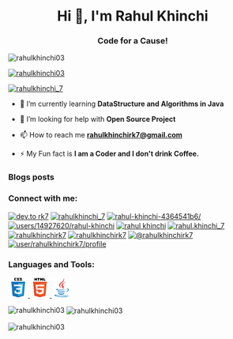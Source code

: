 <h1 align="center">Hi 👋, I'm Rahul Khinchi</h1>
<h3 align="center">Code for a Cause!</h3>

<p align="left"> <img src="https://komarev.com/ghpvc/?username=rahulkhinchi03&label=Profile%20views&color=0e75b6&style=flat" alt="rahulkhinchi03" /> </p>

<p align="left"> <a href="https://github.com/ryo-ma/github-profile-trophy"><img src="https://github-profile-trophy.vercel.app/?username=rahulkhinchi03" alt="rahulkhinchi03" /></a> </p>

<p align="left"> <a href="https://twitter.com/rahulkhinchi_7" target="blank"><img src="https://img.shields.io/twitter/follow/rahulkhinchi_7?logo=twitter&style=for-the-badge" alt="rahulkhinchi_7" /></a> </p>

- 🌱 I’m currently learning **DataStructure and Algorithms in Java**

- 🤝 I’m looking for help with **Open Source Project**

- 📫 How to reach me **rahulkhinchirk7@gmail.com**

- ⚡ My Fun fact is **I am a Coder and I don't drink Coffee.**

### Blogs posts
<!-- BLOG-POST-LIST:START -->
<!-- BLOG-POST-LIST:END -->

<h3 align="left">Connect with me:</h3>
<p align="left">
<a href="https://dev.to/dev.to rk7" target="blank"><img align="center" src="https://cdn.jsdelivr.net/npm/simple-icons@3.0.1/icons/dev-dot-to.svg" alt="dev.to rk7" height="30" width="40" /></a>
<a href="https://twitter.com/rahulkhinchi_7" target="blank"><img align="center" src="https://cdn.jsdelivr.net/npm/simple-icons@3.0.1/icons/twitter.svg" alt="rahulkhinchi_7" height="30" width="40" /></a>
<a href="https://linkedin.com/in/rahul-khinchi-4364541b6/" target="blank"><img align="center" src="https://cdn.jsdelivr.net/npm/simple-icons@3.0.1/icons/linkedin.svg" alt="rahul-khinchi-4364541b6/" height="30" width="40" /></a>
<a href="https://stackoverflow.com/users/users/14927620/rahul-khinchi" target="blank"><img align="center" src="https://cdn.jsdelivr.net/npm/simple-icons@3.0.1/icons/stackoverflow.svg" alt="users/14927620/rahul-khinchi" height="30" width="40" /></a>
<a href="https://fb.com/rahul khinchi" target="blank"><img align="center" src="https://cdn.jsdelivr.net/npm/simple-icons@3.0.1/icons/facebook.svg" alt="rahul khinchi" height="30" width="40" /></a>
<a href="https://instagram.com/rahul.khinchi_7" target="blank"><img align="center" src="https://cdn.jsdelivr.net/npm/simple-icons@3.0.1/icons/instagram.svg" alt="rahul.khinchi_7" height="30" width="40" /></a>
<a href="https://www.hackerrank.com/rahulkhinchirk7" target="blank"><img align="center" src="https://cdn.jsdelivr.net/npm/simple-icons@3.0.1/icons/hackerrank.svg" alt="rahulkhinchirk7" height="30" width="40" /></a>
<a href="https://www.leetcode.com/rahulkhinchirk7" target="blank"><img align="center" src="https://cdn.jsdelivr.net/npm/simple-icons@3.0.1/icons/leetcode.svg" alt="rahulkhinchirk7" height="30" width="40" /></a>
<a href="https://www.hackerearth.com/@rahulkhinchirk7" target="blank"><img align="center" src="https://cdn.jsdelivr.net/npm/simple-icons@3.0.1/icons/hackerearth.svg" alt="@rahulkhinchirk7" height="30" width="40" /></a>
<a href="https://auth.geeksforgeeks.org/user/user/rahulkhinchirk7/profile" target="blank"><img align="center" src="https://cdn.jsdelivr.net/npm/simple-icons@3.0.1/icons/geeksforgeeks.svg" alt="user/rahulkhinchirk7/profile" height="30" width="40" /></a>
</p>

<h3 align="left">Languages and Tools:</h3>
<p align="left"> <a href="https://www.w3schools.com/css/" target="_blank"> <img src="https://raw.githubusercontent.com/devicons/devicon/master/icons/css3/css3-original-wordmark.svg" alt="css3" width="40" height="40"/> </a> <a href="https://www.w3.org/html/" target="_blank"> <img src="https://raw.githubusercontent.com/devicons/devicon/master/icons/html5/html5-original-wordmark.svg" alt="html5" width="40" height="40"/> </a> <a href="https://www.java.com" target="_blank"> <img src="https://raw.githubusercontent.com/devicons/devicon/master/icons/java/java-original.svg" alt="java" width="40" height="40"/> </a> </p>

<p><img align="left" src="https://github-readme-stats.vercel.app/api/top-langs?username=rahulkhinchi03&show_icons=true&locale=en&layout=compact" alt="rahulkhinchi03" /></p>

<p>&nbsp;<img align="center" src="https://github-readme-stats.vercel.app/api?username=rahulkhinchi03&show_icons=true&locale=en" alt="rahulkhinchi03" /></p>

<p><img align="center" src="https://github-readme-streak-stats.herokuapp.com/?user=rahulkhinchi03&" alt="rahulkhinchi03" /></p>
